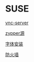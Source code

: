 # SUSE

[vnc-server](vnc-server/vnc-server.md "vnc-server")

[zypper源](zypper源/zypper源.md "zypper源")

[字体安装](字体安装/字体安装.md "字体安装")

[防火墙](防火墙/防火墙.md "防火墙")
